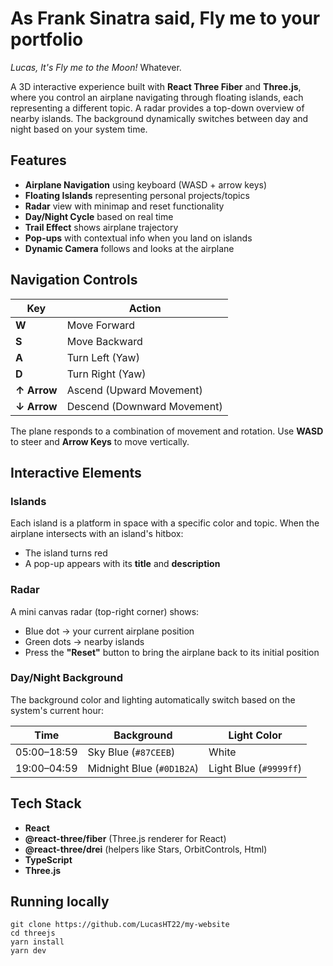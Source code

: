 # As Frank Sinatra said, Fly me to your portfolio
<i>Lucas, It's Fly me to the Moon!</i> Whatever.

A 3D interactive experience built with **React Three Fiber** and **Three.js**, where you control an airplane navigating through floating islands, each representing a different topic. A radar provides a top-down overview of nearby islands. The background dynamically switches between day and night based on your system time.


## Features

- **Airplane Navigation** using keyboard (WASD + arrow keys)
- **Floating Islands** representing personal projects/topics
- **Radar** view with minimap and reset functionality
- **Day/Night Cycle** based on real time
- **Trail Effect** shows airplane trajectory
- **Pop-ups** with contextual info when you land on islands
- **Dynamic Camera** follows and looks at the airplane

## Navigation Controls

| Key       | Action                     |
|-----------|----------------------------|
| **W**     | Move Forward               |
| **S**     | Move Backward              |
| **A**     | Turn Left (Yaw)            |
| **D**     | Turn Right (Yaw)           |
| **↑ Arrow** | Ascend (Upward Movement)  |
| **↓ Arrow** | Descend (Downward Movement) |

The plane responds to a combination of movement and rotation. Use **WASD** to steer and **Arrow Keys** to move vertically.

## Interactive Elements

### Islands

Each island is a platform in space with a specific color and topic. When the airplane intersects with an island's hitbox:
- The island turns red
- A pop-up appears with its **title** and **description**

### Radar

A mini canvas radar (top-right corner) shows:
- Blue dot → your current airplane position
- Green dots → nearby islands
- Press the **"Reset"** button to bring the airplane back to its initial position

### Day/Night Background

The background color and lighting automatically switch based on the system's current hour:

| Time       | Background    | Light Color |
|------------|---------------|-------------|
| 05:00–18:59 | Sky Blue (`#87CEEB`) | White        |
| 19:00–04:59 | Midnight Blue (`#0D1B2A`) | Light Blue (`#9999ff`) |

## Tech Stack

- **React**
- **@react-three/fiber** (Three.js renderer for React)
- **@react-three/drei** (helpers like Stars, OrbitControls, Html)
- **TypeScript**
- **Three.js**


## Running locally

```
git clone https://github.com/LucasHT22/my-website
cd threejs
yarn install
yarn dev
```
